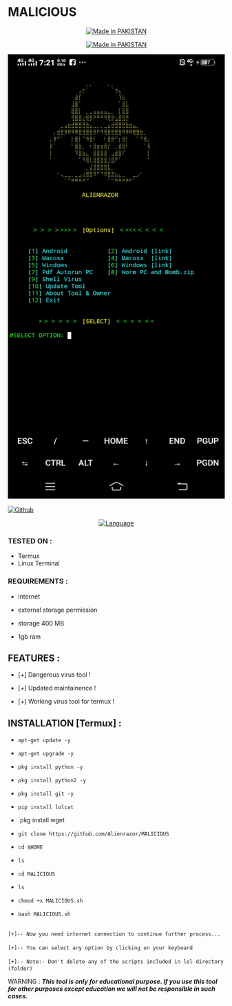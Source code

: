 # MALICIOUS
<p align="center">
<a href="https://bit.ly/3bgtjYk"><img title="Made in PAKISTAN" src="https://img.shields.io/badge/MADE%20IN-PAKISTAN-SCRIPT?colorA=%23ff8100&colorB=%23017e40&colorC=%23ff0000&style=for-the-badge"></a>

</p>

<p align="center">
<a href="https://bit.ly/3bgtjYk"><img title="Made in PAKISTAN" src="https://img.shields.io/badge/Tool-MALICIOUS-green.svg"></a>

</p>

<p align="center">
<img src='https://github.com/Alienrazor/SS/blob/main/Screenshot_20221020_192116.jpg' style="height:1030px;width:600px;" >


<p align="left"

<p align="center">
<a href="https://github.com/Alienrazor"><img title="Github" src="https://img.shields.io/badge/Alien-Razor-brightgreen?style=for-the-badge&logo=github"></a>


</p>

<p align="center">
<a href="https://github.com/Alienrazor"><img title="Language" src="https://img.shields.io/badge/Made%20with-Bash-1f425f.svg?v=103"></a>

### TESTED ON :

* Termux
* Linux Terminal 

### REQUIREMENTS :

* internet

* external storage permission

* storage 400 MB

* 1gb ram

## FEATURES :

* [+] Dangerous virus tool !

* [+] Updated maintainence !

* [+] Working virus tool for termux !

## INSTALLATION [Termux] :

* `apt-get update -y`

* `apt-get upgrade -y`

* `pkg install python -y`

* `pkg install python2 -y`

* `pkg install git -y`

* `pip install lolcat`

* `pkg install wget

* `git clone https://github.com/Alienrazor/MALICIOUS`

* `cd $HOME`

* `ls`

* `cd MALICIOUS`

* `ls`

* `chmod +x MALICIOUS.sh`

* `bash MALICIOUS.sh` 
  
```

[+]-- Now you need internet connection to continue further process...

[+]-- You can select any option by clicking on your keyboard

[+]-- Note:- Don't delete any of the scripts included in lol directory (folder)

```

WARNING : 
***This tool is only for educational purpose. If you use this tool for other purposes except education we will not be responsible in such cases.***
